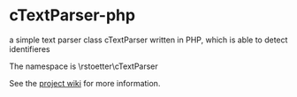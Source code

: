 # cTextParser-php

a simple text parser class cTextParser written in PHP, which is able to detect identifieres

The namespace is \\rstoetter\\cTextParser

See the [project wiki](https://github.com/rstoetter/cTextParser-php/wiki) for more information.

